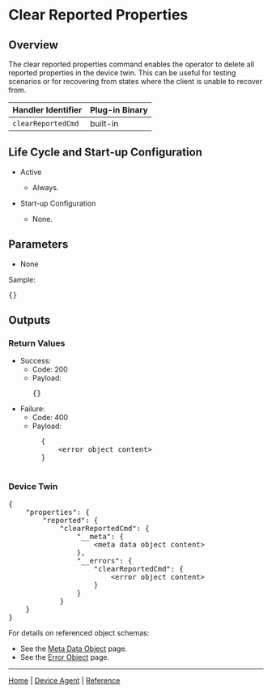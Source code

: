 # Clear Reported Properties

## Overview

The clear reported properties command enables the operator to delete all reported properties in the device twin. This can be useful for testing scenarios or for recovering from states where the client is unable to recover from.

| Handler Identifier | Plug-in Binary
|----|----|
| `clearReportedCmd` | built-in |

## Life Cycle and Start-up Configuration

- Active
    - Always.

- Start-up Configuration
    - None.

## Parameters

- None

Sample:

<pre>
{}
</pre>

## Outputs

### Return Values

- Success:
    - Code: 200
    - Payload:
        <pre>{}</pre>
- Failure:
    - Code: 400
    - Payload:
        <pre>
        {
            &lt;error object content&gt;
        }
        </pre>


### Device Twin

<pre>
{
    "properties": {
        "reported": {
            "clearReportedCmd": {
                "__meta": {
                    &lt;meta data object content&gt;
                },
                "__errors": {
                    "clearReportedCmd": {
                        &lt;error object content&gt;
                    }
                }
            }
    }
}
</pre>

For details on referenced object schemas:

- See the [Meta Data Object](meta-object.md) page.
- See the [Error Object](error-object.md) page.

----

[Home](../../../../README.md) | [Device Agent](../../device-agent.md) | [Reference](../../reference.md)
